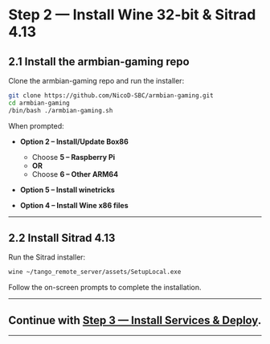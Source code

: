 
# Step 2 — Install Wine 32-bit & Sitrad 4.13

## 2.1 Install the armbian-gaming repo

Clone the armbian-gaming repo and run the installer:

```bash
git clone https://github.com/NicoD-SBC/armbian-gaming.git
cd armbian-gaming
/bin/bash ./armbian-gaming.sh
```

When prompted:

* **Option 2 – Install/Update Box86**

  * Choose **5 – Raspberry Pi**
  * **OR**
  * Choose **6 – Other ARM64**
* **Option 5 – Install winetricks**
* **Option 4 – Install Wine x86 files**

---

## 2.2 Install Sitrad 4.13

Run the Sitrad installer:

```bash
wine ~/tango_remote_server/assets/SetupLocal.exe
```

Follow the on-screen prompts to complete the installation.

---

## Continue with **[Step 3 — Install Services & Deploy](install_services.md)**.

---